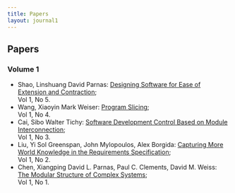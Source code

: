 ```yaml
---
title: Papers
layout: journal1
---
```


## Papers


### Volume 1 

+ Shao, Linshuang	David Parnas: 
  [Designing Software for Ease of Extension and Contraction](aa.pdf);   
  Vol 1, No 5.
+ Wang, Xiaoyin	Mark Weiser: 
  [Program Slicing](aa.pdf);     
  Vol 1, No 4.
+ Cai, Sibo	Walter Tichy: 
  [Software Development Control Based on Module Interconnection](aa.pdf);       
  Vol 1, No 3.
+ Liu, Yi	Sol Greenspan, John Mylopoulos, Alex Borgida:
  [Capturing More World Knowledge in the Requirements Specification](aa.pdf);    
  Vol 1, No 2.
+ Chen, Xiangping	David L. Parnas, Paul C. Clements, David M. Weiss:
  [The Modular Structure of Complex Systems](aa.pdf);  
  Vol 1, No 1.
